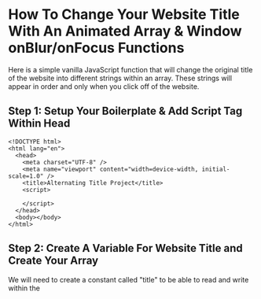 # How To Change Your Website Title With An Animated Array & Window onBlur/onFocus Functions

Here is a simple vanilla JavaScript function that will change the original title of the website into different strings within an array. These strings will appear in order and only when you click off of the website.

## Step 1: Setup Your Boilerplate & Add Script Tag Within Head

```
<!DOCTYPE html>
<html lang="en">
  <head>
    <meta charset="UTF-8" />
    <meta name="viewport" content="width=device-width, initial-scale=1.0" />
    <title>Alternating Title Project</title>
    <script>

    </script>
  </head>
  <body></body>
</html>
```

## Step 2: Create A Variable For Website Title and Create Your Array

We will need to create a constant called "title" to be able to read and write within the <title> DOM element.

```
const title = document.title;
```

Now create an array called "newTitle" that will consist of strings that you want the <title> to be.
(Keep in mind that long titles will be cut off.)

```
const newTitle = [
  // Keep in mind of character length because a long title will be cut off
  "Line One",
  "Line Two",
  "Line Three",
  "Line Four",
  "Line Five",
];
```

## Step 3: Window onBlur Function

We will need to create an event listener that detects when we are not actively on our website. This function will be activated when we are in a different tab or click on a different browser window.

```
window.addEventListener("blur", function () {

});
```

Within this function, we are going to set an interval that will change the title in order of the array every four seconds. First, we will need to create a variable for this interval called "intervalTime" and set it to null. Null will stop the interval from running. Second, create a "speed" variable that equals 4000 milliseconds (4 seconds). This variable will make it easier to adjust speed in the future.

```
var intervalTime = null;
var speed = 4000;
window.addEventListener("blur", function () {
  intervalTime = setInterval(function () {

  }, speed);
});
```

Inside the setInterval function, create an if statement with a variable named "i" and if i is less than newTitle array minus one, add one to i. If false, i equals 0. This if statement will reset to zero if the incremental increase exceeds the length of the array.

```
window.addEventListener("blur", function () {
  intervalTime = setInterval(function () {
    if (i < newTitle.length - 1) {
      i++;
    } else {
      i = 0;
    }
    document.title = newTitle[i]; // This replaces the title with which number of the array it is on
  }, speed);
});
```

## Step 4: Windows onFocus Function

We will want to reset the <title> element back to it's original value by creating an onFocus function that is activated when we are actively on the website.

```
window.addEventListener("focus", function () {

});
```

Inside the onFocus function, we need to clear the interval so it starts from the beginning the next time we click off and have the document.title equal title again.

```
window.addEventListener("focus", function () {
  // When the window is focused (you are actively on)
  clearInterval(intervalTime);
  document.title = title; // Changes back to original title
});
```

## Final Code

```
<!DOCTYPE html>
<html lang="en">
  <head>
    <meta charset="UTF-8" />
    <meta name="viewport" content="width=device-width, initial-scale=1.0" />
    <title>Alternating Title Project</title>

    <script>
      const title = document.title;
      const newTitle = [
        // keep in mind of character length as a long title will be cut off
        "Line One",
        "Line Two",
        "Line Three",
        "Line Four",
        "Line Five",
      ];

      var intervalTime = null; // null will stop the interval
      var i = -1; // -1 will start at the first string of the array
      var speed = 4000; // 4 seconds

      window.addEventListener("blur", function () {
        // When the window is blurred (you are not actively on and have clicked off screen)
        intervalTime = setInterval(function () {
          if (i < newTitle.length - 1) {
            i++;
          } else {
            i = 0;
          }
          document.title = newTitle[i]; // This replace the title with which number of the array it is on
        }, speed);
      });

      window.addEventListener("focus", function () {
        // When the window is focused (you are actively on)
        clearInterval(intervalTime);
        document.title = title; // Changes back to original title
      });
    </script>
  </head>
  <body></body>
</html>
```
